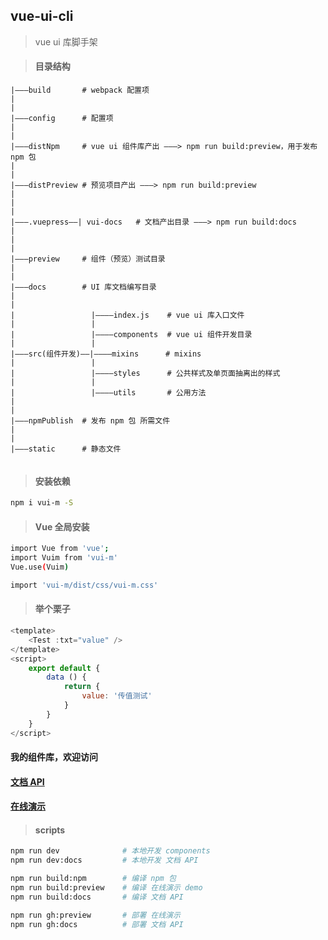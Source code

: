 ## vue-ui-cli
> vue ui 库脚手架

>#### 目录结构
```
|———build       # webpack 配置项
|
|
|———config      # 配置项
|
|
|———distNpm     # vue ui 组件库产出 ———> npm run build:preview，用于发布 npm 包
|
|
|———distPreview # 预览项目产出 ———> npm run build:preview
|
|
|
|———.vuepress——| vui-docs   # 文档产出目录 ———> npm run build:docs
|
|
|
|———preview     # 组件（预览）测试目录
|
|
|———docs        # UI 库文档编写目录
|
|
|                 |————index.js    # vue ui 库入口文件
|                 |
|                 |————components  # vue ui 组件开发目录
|                 |
|———src(组件开发)——|————mixins      # mixins
|                 |
|                 |————styles      # 公共样式及单页面抽离出的样式
|                 |
|                 |————utils       # 公用方法
|
|
|———npmPublish  # 发布 npm 包 所需文件 
|
|
|———static      # 静态文件


```
>#### 安装依赖
```bash
npm i vui-m -S
```

>#### Vue 全局安装
```bash
import Vue from 'vue';
import Vuim from 'vui-m'
Vue.use(Vuim)

import 'vui-m/dist/css/vui-m.css'
```

>#### 举个栗子
```javascript
<template>
    <Test :txt="value" />
</template>
<script>
    export default {
        data () {
            return {
                value: '传值测试'
            }
        }
    }
</script>
```

#### 我的组件库，欢迎访问
#### [文档 API](https://vui-m.github.io/docs/)
#### [在线演示](https://gauseen.github.io/vui-m/#/home)

>#### scripts

```bash
npm run dev              # 本地开发 components
npm run dev:docs         # 本地开发 文档 API

npm run build:npm        # 编译 npm 包
npm run build:preview    # 编译 在线演示 demo
npm run build:docs       # 编译 文档 API

npm run gh:preview       # 部署 在线演示
npm run gh:docs          # 部署 文档 API
```
